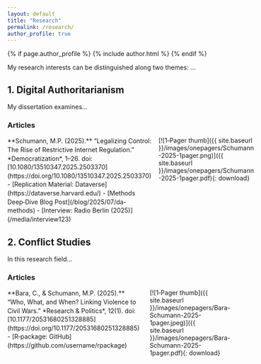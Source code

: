 ```yaml
---
layout: default
title: "Research"
permalink: /research/
author_profile: true
---
```


{% if page.author_profile %}
  {% include author.html %}
{% endif %}

<style>
.publication-entry {
  display: flex;
  align-items: flex-start;
  margin-bottom: 1.5rem;
}
.publication-entry .info {
  flex: 1;
  line-height: 1.4;
}
.publication-entry .thumb {
  flex: 0 0 120px;
  margin-left: 1rem;
}
.publication-entry .thumb img {
  width: 100%;
  height: auto;
  display: block;
  border-radius: 4px;
  border: 1px solid #ddd;
}
</style>

My research interests can be distinguished along two themes: …

## 1. Digital Authoritarianism

My dissertation examines…

### Articles

<div class="publication-entry">

  <div class="info" markdown="1">
**Schumann, M.P. (2025).** “Legalizing Control: The Rise of Restrictive Internet Regulation.” *Democratization*, 1–26. doi:[10.1080/13510347.2025.2503370](https://doi.org/10.1080/13510347.2025.2503370)  
- [Replication Material: Dataverse](https://dataverse.harvard.edu/)  
- [Methods Deep‑Dive Blog Post](/blog/2025/07/da-methods)  
- [Interview: Radio Berlin (2025)](/media/interview123)
  </div>

  <div class="thumb" markdown="1">
    [![1‑Pager thumb]({{ site.baseurl }}/images/onepagers/Schumann-2025-1pager.png)]({{ site.baseurl }}/images/onepagers/Schumann-2025-1pager.pdf){: download}
  </div>

</div>

## 2. Conflict Studies

In this research field…

### Articles

<div class="publication-entry">

  <div class="info" markdown="1">
**Bara, C., & Schumann, M.P. (2025).** “Who, What, and When? Linking Violence to Civil Wars.” *Research & Politics*, 12(1). doi:[10.1177/20531680251328885](https://doi.org/10.1177/20531680251328885)  
- [R‑package: GitHub](https://github.com/username/rpackage)
  </div>

  <div class="thumb" markdown="1">
    [![1‑Pager thumb]({{ site.baseurl }}/images/onepagers/Bara-Schumann-2025-1pager.jpeg)]({{ site.baseurl }}/images/onepagers/Bara-Schumann-2025-1pager.pdf){: download}
  </div>

</div>